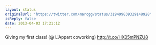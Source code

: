 ```yaml
---
layout: status
originalUrl: 'https://twitter.com/marcgg/status/319499839329148928'
isReply: false
date: 2013-04-03 17:21:12
---
```


Giving my first class! (@ L'Appart coworking) http://t.co/HX05mPNZU8
